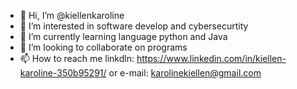 - 👋 Hi, I’m @kiellenkaroline
- 👀 I’m interested in software develop and cybersecurtity
- 🌱 I’m currently learning language python and Java
- 💞️ I’m looking to collaborate on programs
- 📫 How to reach me linkdln: https://www.linkedin.com/in/kiellen-karoline-350b95291/ or e-mail: karolinekiellen@gmail.com

<!---
kiellenkaroline/kiellenkaroline is a ✨ special ✨ repository because its `README.md` (this file) appears on your GitHub profile.
You can click the Preview link to take a look at your changes.
--->
